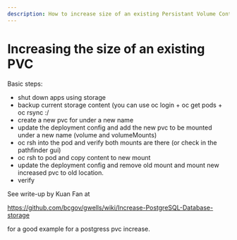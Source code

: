 ```yaml
---
description: How to increase size of an existing Persistant Volume Container
---
```

# Increasing the size of an existing PVC

Basic steps:
- shut down apps using storage 
- backup current storage content (you can use oc login + oc get pods + oc rsync <pod>:/<path> <local-path>
- create a new pvc for under a new name
- update the deployment config and add the new pvc to be mounted under a new name (volume and volumeMounts)
- oc rsh into the pod and verify both mounts are there (or check in the pathfinder gui)  
- oc rsh to pod and copy content to new mount
- update the deployment config and remove old mount and mount new increased pvc to old location.
- verify


See write-up by Kuan Fan at

https://github.com/bcgov/gwells/wiki/Increase-PostgreSQL-Database-storage

for a good example for a postgress pvc increase.

